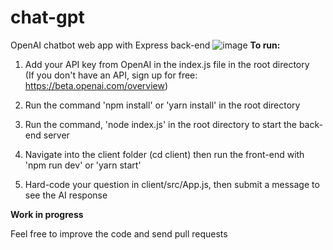 # chat-gpt
OpenAI chatbot web app with Express back-end
![image](https://user-images.githubusercontent.com/44801711/211764225-86eefd13-9665-4891-aee3-6a444b66c65e.png)
<b>To run: </b><br/>

1. Add your API key from OpenAI in the index.js file in the root directory<br/>
(If you don't have an API, sign up for free: https://beta.openai.com/overview) <br/>

2. Run the command 'npm install' or 'yarn install' in the root directory<br/>

3. Run the command, 'node index.js' in the root directory to start the back-end server <br/>

4. Navigate into the client folder (cd client) then run the front-end with 'npm run dev' or 'yarn start'

5. Hard-code your question in client/src/App.js, then submit a message to see the AI response <br/>

<b>Work in progress</b> <br/>

Feel free to improve the code and send pull requests
